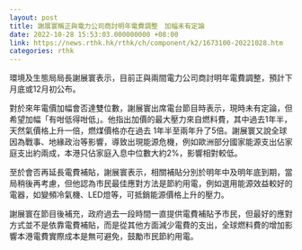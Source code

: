 ```yaml
---
layout: post
title: 謝展寰稱正與電力公司商討明年電費調整　加幅未有定論
date: 2022-10-28 15:53:03.000000000 +08:00
link: https://news.rthk.hk/rthk/ch/component/k2/1673100-20221028.htm
categories: rthk
---
```


環境及生態局局長謝展寰表示，目前正與兩間電力公司商討明年電費調整，預計下月底或12月初公布。

對於來年電價加幅會否達雙位數，謝展寰出席電台節目時表示，現時未有定論，但希望加幅「有咁低得咁低」。他指出加價的最大壓力來自燃料費，其中過去1年半，天然氣價格上升一倍，燃煤價格亦在過去 1年半至兩年升了5倍。謝展寰又說全球因為戰事、地緣政治等影響，導致出現能源危機，例如歐洲部分國家能源支出佔家庭支出約兩成，本港只佔家庭入息中位數大約2%，影響相對較低。

至於會否再延長電費補貼，謝展寰表示，相關補貼分別於明年中及明年底到期，當局稍後再考慮，但他認為市民最佳應對方法是節約用電，例如選用能源效益較好的電器，如變頻冷氣機、LED燈等，可抵銷能源價格上升的壓力。

謝展寰在節目後補充，政府過去一段時間一直提供電費補貼予市民，但最好的應對方式並不是依靠電費補貼，而是從其他方面減少電費的支出，全球燃料費的增加影響本港電費實際成本是無可避免，鼓勵市民節約用電。
